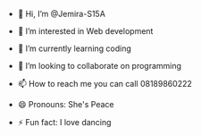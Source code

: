 - 👋 Hi, I’m @Jemira-S15A
- 👀 I’m interested in Web development 
- 🌱 I’m currently learning coding
- 💞️ I’m looking to collaborate on programming 
- 📫 How to reach me you can call 08189860222

- 😄 Pronouns: She's Peace
- ⚡ Fun fact: I love dancing 

<!---
Jemira-S15A/Jemira-S15A is a ✨ special ✨ repository because its `README.md` (this file) appears on your GitHub profile.
You can click the Preview link to take a look at your changes.
--->
